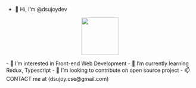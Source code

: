- 👋 Hi, I’m @dsujoydev
<p align="center"><img src="https://media.giphy.com/media/cOGVaEguK0gOfx1iak/giphy-downsized-large.gif" width="100"/></p>
- 👀 I’m interested in Front-end Web Development
- 🌱 I’m currently learning Redux, Typescript
- 💞️ I’m looking to contribute on open source project
- 📫 CONTACT me at (dsujoy.cse@gmail.com)



<!---
dsujoydev/dsujoydev is a ✨ special ✨ repository because its `README.md` (this file) appears on your GitHub profile.
You can click the Preview link to take a look at your changes.
--->
